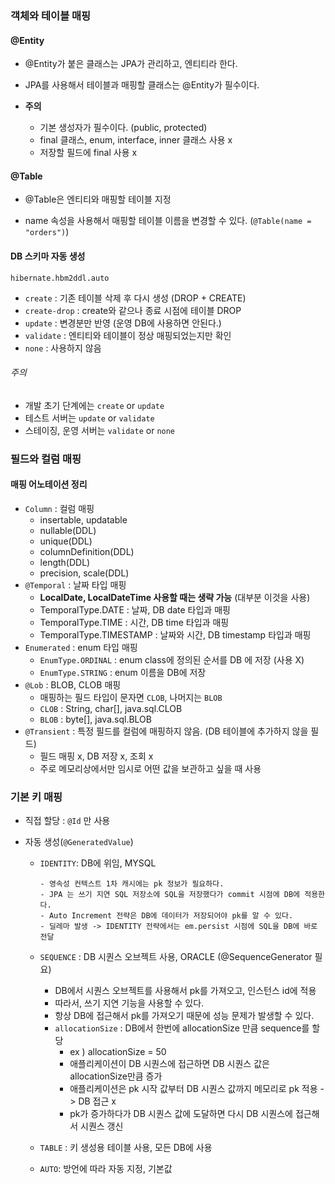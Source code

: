 ### 객체와 테이블 매핑



#### @Entity

- @Entity가 붙은 클래스는 JPA가 관리하고, 엔티티라 한다.
- JPA를 사용해서 테이블과 매핑할 클래스는 @Entity가 필수이다.

- **주의**
  - 기본 생성자가 필수이다. (public, protected)
  - final 클래스, enum, interface, inner 클래스 사용 x
  - 저장할 필드에 final 사용 x



#### @Table

- @Table은 엔티티와 매핑할 테이블 지정

- name 속성을 사용해서 매핑할 테이블 이름을 변경할 수 있다. (`@Table(name = "orders")`)



#### DB 스키마 자동 생성

`hibernate.hbm2ddl.auto`

- `create` : 기존 테이블 삭제 후 다시 생성 (DROP + CREATE)
- `create-drop` : create와 같으나 종료 시점에 테이블 DROP
- `update` : 변경분만 반영 (운영 DB에 사용하면 안된다.)
- `validate` : 엔티티와 테이블이 정상 매핑되었는지만 확인
- `none` : 사용하지 않음



###### 주의

- 개발 초기 단계에는 `create` or `update`
- 테스트 서버는 `update` or `validate`
- 스테이징, 운영 서버는 `validate` or `none`



### 필드와 컬럼 매핑



#### 매핑 어노테이션 정리

- `Column` : 컬럼 매핑
  - insertable, updatable
  - nullable(DDL)
  - unique(DDL)
  - columnDefinition(DDL)
  - length(DDL)
  - precision, scale(DDL)
- `@Temporal` : 날짜 타입 매핑
  - **LocalDate, LocalDateTime 사용할 때는 생략 가능** (대부분 이것을 사용)
  - TemporalType.DATE : 날짜, DB date 타입과 매핑
  - TemporalType.TIME : 시간, DB time 타입과 매핑
  - TemporalType.TIMESTAMP : 날짜와 시간, DB timestamp 타입과 매핑
- `Enumerated` : enum 타입 매핑
  - `EnumType.ORDINAL` : enum class에 정의된 순서를 DB 에 저장 (사용 X)
  - `EnumType.STRING` : enum 이름을 DB에 저장
- `@Lob` : BLOB, CLOB 매핑
  - 매핑하는 필드 타입이 문자면 `CLOB`, 나머지는 `BLOB`
  - `CLOB` : String, char[], java.sql.CLOB
  - `BLOB` : byte[], java.sql.BLOB
- `@Transient` : 특정 필드를 컬럼에 매핑하지 않음. (DB 테이블에 추가하지 않을 필드)
  - 필드 매핑 x, DB 저장 x, 조회 x
  - 주로 메모리상에서만 임시로 어떤 값을 보관하고 싶을 때 사용



### 기본 키 매핑



- 직접 할당 : `@Id` 만 사용

- 자동 생성(`@GeneratedValue`)

  - `IDENTITY`: DB에 위임, MYSQL

    ```
    - 영속성 컨텍스트 1차 캐시에는 pk 정보가 필요하다.
    - JPA 는 쓰기 지연 SQL 저장소에 SQL을 저장했다가 commit 시점에 DB에 적용한다.
    - Auto Increment 전략은 DB에 데이터가 저장되어야 pk를 알 수 있다.
    - 딜레마 발생 -> IDENTITY 전략에서는 em.persist 시점에 SQL을 DB에 바로 전달
    ```

  - `SEQUENCE` : DB 시퀀스 오브젝트 사용, ORACLE (@SequenceGenerator 필요)

    - DB에서 시퀀스 오브젝트를 사용해서 pk를 가져오고, 인스턴스 id에 적용
    - 따라서, 쓰기 지연 기능을 사용할 수 있다.
    - 항상 DB에 접근해서 pk를 가져오기 때문에 성능 문제가 발생할 수 있다.
    - `allocationSize` : DB에서 한번에 allocationSize 만큼 sequence를 할당
      - ex ) allocationSize = 50
      - 애플리케이션이 DB 시퀀스에 접근하면 DB 시퀀스 값은 allocationSize만큼 증가
      - 애플리케이션은 pk 시작 값부터 DB 시퀀스 값까지 메모리로 pk 적용 -> DB 접근 x
      - pk가 증가하다가 DB 시퀀스 값에 도달하면 다시 DB 시퀀스에 접근해서 시퀀스 갱신

  - `TABLE` : 키 생성용 테이블 사용, 모든 DB에 사용

  - `AUTO`: 방언에 따라 자동 지정, 기본값